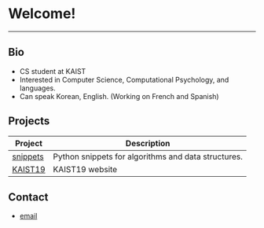 # Welcome!

---

## Bio

- CS student at KAIST
- Interested in Computer Science, Computational Psychology, and languages.
- Can speak Korean, English. (Working on French and Spanish)

## Projects

| Project | Description |
| ------- | ----------- |
| [snippets](https://github.com/KAIST19/snippets.git) | Python snippets for algorithms and data structures. |
| [KAIST19](https://kaist19.github.io) | KAIST19 website |

## Contact

- [email](mailto:kaist19@kaist.ac.kr)
